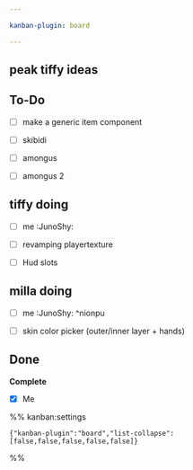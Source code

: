 ```yaml
---

kanban-plugin: board

---
```


## peak tiffy ideas



## To-Do

- [ ] make a generic item component
- [ ] skibidi
- [ ] amongus
- [ ] amongus 2


## tiffy doing

- [ ] me :JunoShy:
- [ ] revamping playertexture
- [ ] Hud slots


## milla doing

- [ ] me :JunoShy: ^nionpu
- [ ] skin color picker (outer/inner layer + hands)


## Done

**Complete**
- [x] Me




%% kanban:settings
```
{"kanban-plugin":"board","list-collapse":[false,false,false,false,false]}
```
%%